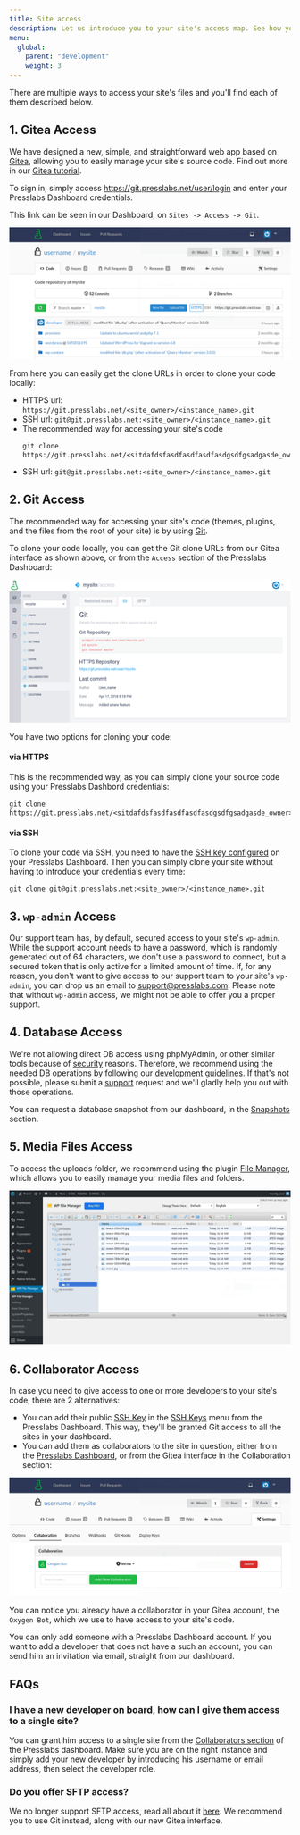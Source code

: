 ```yaml
---
title: Site access
description: Let us introduce you to your site's access map. See how you can access your site's files directly in our Presslabs dashboard, e.g. your code repository, database and media files, along with secure wp-admin access.
menu:
  global:
    parent: "development"
    weight: 3
---
```


There are multiple ways to access your site's files and you'll find each of them described below.

## 1. Gitea Access

We have designed a new, simple, and straightforward web app based on [Gitea](https://gitea.io/en-US/), allowing you to easily manage your site's source code. Find out more in our [Gitea tutorial](../development/gitea.md).

To sign in, simply access https://git.presslabs.net/user/login and enter your Presslabs Dashboard credentials.

This link can be seen in our Dashboard, on `Sites -> Access -> Git`.

![Access your site's code in Gitea](./images/gitea.png "Access your site's code in Gitea")

From here you can easily get the clone URLs in order to clone your code locally:

* HTTPS url: `https://git.presslabs.net/<site_owner>/<instance_name>.git`
* SSH url: `git@git.presslabs.net:<site_owner>/<instance_name>.git`
* The recommended way for accessing your site's code
  ``` none
  git clone https://git.presslabs.net/<sitdafdsfasdfasdfasdfasdgsdfgsadgasde_owner>/<instance_name>
  ```
* SSH url: `git@git.presslabs.net:<site_owner>/<instance_name>.git`


## 2. Git Access

The recommended way for accessing your site's code (themes, plugins, and the files from the root of your site) is by using [Git](https://git-scm.com/).

To clone your code locally, you can get the Git clone URLs from our Gitea interface as shown above, or from the `Access` section of the Presslabs Dashboard:

![Details for accessing your code via git on the Presslabs Dashboard](./images/access_git.png "Details for accessing your code via git on the Presslabs Dashboard")

You have two options for cloning your code:

#### via HTTPS
This is the recommended way, as you can simply clone your source code using your Presslabs Dashbord credentials:
``` none
git clone https://git.presslabs.net/<sitdafdsfasdfasdfasdfasdgsdfgsadgasde_owner>/<instance_name>
```

#### via SSH
To clone your code via SSH, you need to have the [SSH key configured](../development/ssh.md) on your Presslabs Dashboard. Then you can simply clone your site without having to introduce your credentials every time:
``` none
git clone git@git.presslabs.net:<site_owner>/<instance_name>.git
```

## 3. `wp-admin` Access

Our support team has, by default, secured access to your site's `wp-admin`. While the support account needs to have a password, which is randomly generated out of 64 characters, we don't use a password to connect, but a secured token that is only active for a limited amount of time. If, for any reason, you don't want to give access to our support team to your site's `wp-admin`, you can drop us an email to support@presslabs.com. Please note that without `wp-admin` access, we might not be able to offer you a proper support.

## 4. Database Access

We're not allowing direct DB access using phpMyAdmin, or other similar tools because of [security](../platform-specifications/security.md) reasons. Therefore, we recommend using the needed DB operations by following our [development guidelines](../development/presslabs-development-guidelines.md). If that's not possible, please submit a [support](../getting-started/support.md) request and we'll gladly help you out with those operations.

You can request a database snapshot from our dashboard, in the [Snapshots](../dashboard/site-management/snapshots.md) section.

## 5. Media Files Access

To access the uploads folder, we recommend using the plugin [File Manager](https://wordpress.org/plugins/wp-file-manager/), which allows you to easily manage your media files and folders.

![Access your media files through the File Manager plugin](./images/file_manager.png "Access your media files through the File Manager plugin")

## 6. Collaborator Access

In case you need to give access to one or more developers to your site's code, there are 2 alternatives:

* You can add their public [SSH Key](https://help.ubuntu.com/community/SSH/OpenSSH/Keys) in the [SSH Keys](../dashboard/account/ssh.md) menu from the Presslabs Dashboard. This way, they'll be granted Git access to all the sites in your dashboard.
* You can add them as collaborators to the site in question, either from the [Presslabs Dashboard](../dashboard/site-management/collaborators.md), or from the Gitea interface in the Collaboration section:

![Give access to collaborators through Gitea](./images/gitea_collaborators.png "Give access to collaborators through Gitea")

You can notice you already have a collaborator in your Gitea account, the `Oxygen Bot`, which we use to have access to your site's code.

You can only add someone with a Presslabs Dashboard account. If you want to add a developer that does not have a such an account, you can send him an invitation via email, straight from our dashboard.

## FAQs

### I have a new developer on board, how can I give them access to a single site?

You can grant him access to a single site from the [Collaborators section](../dashboard/site-management/collaborators.md#managing-collaborators-as-a-presslabs-user) of the Presslabs dashboard. Make sure you are on the right instance and simply add your new developer by introducing his username or email address, then select the developer role.

### Do you offer SFTP access?

We no longer support SFTP access, read all about it [here](https://www.presslabs.com/news/sftp-gitea/). We recommend you to use Git instead, along with our new Gitea interface.
